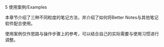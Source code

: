 5 使用案例/Examples

本章节介绍了三种不同粒度的笔记方法，并介绍了如何将Better Notes与其他笔记软件配合使用。

使用案例仅作思路与操作步骤上的参考，可以结合自己的实际需要与使用习惯进行调整。